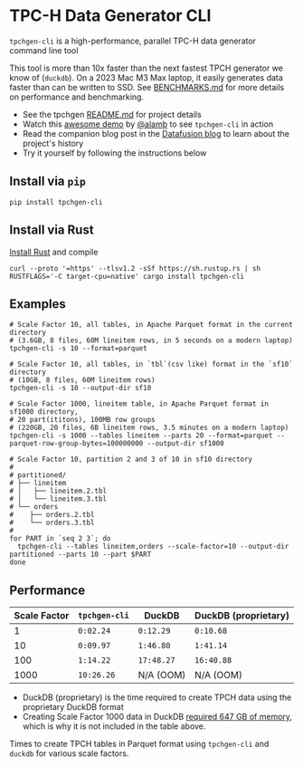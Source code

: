 # TPC-H Data Generator CLI

`tpchgen-cli` is a high-performance, parallel TPC-H data generator command line
tool

This tool is more than 10x faster than the next fastest TPCH generator we know
of (`duckdb`). On a 2023 Mac M3 Max laptop, it easily generates data faster than
can be written to SSD. See [BENCHMARKS.md] for more details on performance and
benchmarking.

[BENCHMARKS.md]: https://github.com/clflushopt/tpchgen-rs/blob/main/benchmarks/BENCHMARKS.md

* See the tpchgen [README.md](https://github.com/clflushopt/tpchgen-rs) for
project details
* Watch this [awesome demo](https://www.youtube.com/watch?v=UYIC57hlL14)  by
[@alamb](https://github.com/alamb) to see `tpchgen-cli` in action
* Read the companion blog post in the
[Datafusion
blog](https://datafusion.apache.org/blog/2025/04/10/fastest-tpch-generator/) to learn about the project's history
* Try it yourself by following the instructions below

## Install via `pip`

```shell
pip install tpchgen-cli
```

## Install via Rust

[Install Rust](https://www.rust-lang.org/tools/install) and compile

```shell
curl --proto '=https' --tlsv1.2 -sSf https://sh.rustup.rs | sh
RUSTFLAGS='-C target-cpu=native' cargo install tpchgen-cli
```

## Examples

```shell
# Scale Factor 10, all tables, in Apache Parquet format in the current directory
# (3.6GB, 8 files, 60M lineitem rows, in 5 seconds on a modern laptop)
tpchgen-cli -s 10 --format=parquet

# Scale Factor 10, all tables, in `tbl`(csv like) format in the `sf10` directory
# (10GB, 8 files, 60M lineitem rows)
tpchgen-cli -s 10 --output-dir sf10

# Scale Factor 1000, lineitem table, in Apache Parquet format in sf1000 directory, 
# 20 part(ititons), 100MB row groups
# (220GB, 20 files, 6B lineitem rows, 3.5 minutes on a modern laptop)
tpchgen-cli -s 1000 --tables lineitem --parts 20 --format=parquet --parquet-row-group-bytes=100000000 --output-dir sf1000

# Scale Factor 10, partition 2 and 3 of 10 in sf10 directory
#
# partitioned/
# ├── lineitem
# │   ├── lineitem.2.tbl
# │   └── lineitem.3.tbl
# └── orders
#    ├── orders.2.tbl
#    └── orders.3.tbl
#     
for PART in `seq 2 3`; do
  tpchgen-cli --tables lineitem,orders --scale-factor=10 --output-dir partitioned --parts 10 --part $PART
done
```

## Performance

| Scale Factor | `tpchgen-cli` | DuckDB     | DuckDB (proprietary) |
| ------------ | ------------- | ---------- | -------------------- |
| 1            | `0:02.24`     | `0:12.29`  | `0:10.68`            |
| 10           | `0:09.97`     | `1:46.80`  | `1:41.14`            |
| 100          | `1:14.22`     | `17:48.27` | `16:40.88`           |
| 1000         | `10:26.26`    | N/A (OOM)  | N/A (OOM)            |

- DuckDB (proprietary) is the time required to create TPCH data using the
  proprietary DuckDB format
- Creating Scale Factor 1000 data in DuckDB [required 647 GB of memory](https://duckdb.org/docs/stable/extensions/tpch.html#resource-usage-of-the-data-generator),
  which is why it is not included in the table above.

Times to create TPCH tables in Parquet format using `tpchgen-cli` and `duckdb` for various scale factors.

